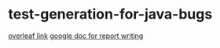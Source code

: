 # test-generation-for-java-bugs
<a href="https://www.overleaf.com/6817855255nhdkgdjdtbrd#0ef42b">overleaf link</a>
<a href="https://docs.google.com/document/d/1uU3Bp8pwQZExNjGHyE2-xOD5MTNClOOtMoObcaRfoT4/edit?usp=sharing">google doc for report writing</a>
